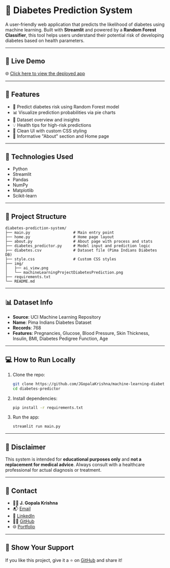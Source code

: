# 🔬 Diabetes Prediction System

A user-friendly web application that predicts the likelihood of diabetes using machine learning. Built with **Streamlit** and powered by a **Random Forest Classifier**, this tool helps users understand their potential risk of developing diabetes based on health parameters.

---

## 🚀 Live Demo
🌐 [Click here to view the deployed app](https://jgopalakrishna-machine-learning-diabetes-predictor.streamlit.app/)  


---

## 📌 Features

- 🧠 Predict diabetes risk using Random Forest model
- 📊 Visualize prediction probabilities via pie charts
- 📁 Dataset overview and insights
- 💡 Health tips for high-risk predictions
- 🎨 Clean UI with custom CSS styling
- 📘 Informative "About" section and Home page

---

## 🧪 Technologies Used

- Python
- Streamlit
- Pandas
- NumPy
- Matplotlib
- Scikit-learn

---

## 📁 Project Structure

```
diabetes-prediction-system/
├── main.py                   # Main entry point
├── home.py                   # Home page layout
├── about.py                  # About page with process and stats
├── diabetes_predictor.py     # Model input and prediction logic
├── diabetes.csv              # Dataset file (Pima Indians Diabetes DB)
├── style.css                 # Custom CSS styles
├── img/
│   ├── ai_view.png
│   └── machineLearningProjectDiabetesPrediction.png
├── requirements.txt
└── README.md
```

---

## 📊 Dataset Info

- **Source**: UCI Machine Learning Repository
- **Name**: Pima Indians Diabetes Dataset
- **Records**: 768
- **Features**: Pregnancies, Glucose, Blood Pressure, Skin Thickness, Insulin, BMI, Diabetes Pedigree Function, Age

---

## 💻 How to Run Locally

1. Clone the repo:
   ```bash
   git clone https://github.com/JGopalaKrishna/machine-learning-diabetes-predictor.git
   cd diabetes-predictor
   ```

2. Install dependencies:
   ```bash
   pip install -r requirements.txt
   ```

3. Run the app:
   ```bash
   streamlit run main.py
   ```

---

## 📝 Disclaimer

This system is intended for **educational purposes only** and **not a replacement for medical advice**. Always consult with a healthcare professional for actual diagnosis or treatment.

---

## 📧 Contact

- 👨‍💻 **J. Gopala Krishna**
- 📬 [Email](mailto:jakkakrishna2003@gmail.com)
- 💼 [LinkedIn](https://www.linkedin.com/in/gopala-krishna-jakka-294a3b2a6/)
- 🧑‍💻 [GitHub](https://github.com/JGopalaKrishna)
- 🌐 [Portfolio](https://jgopalakrishna-portfolio.netlify.app/)

---

## 🌟 Show Your Support

If you like this project, give it a ⭐️ on [GitHub](https://github.com/JGopalaKrishna/machine-learning-diabetes-predictor) and share it!
